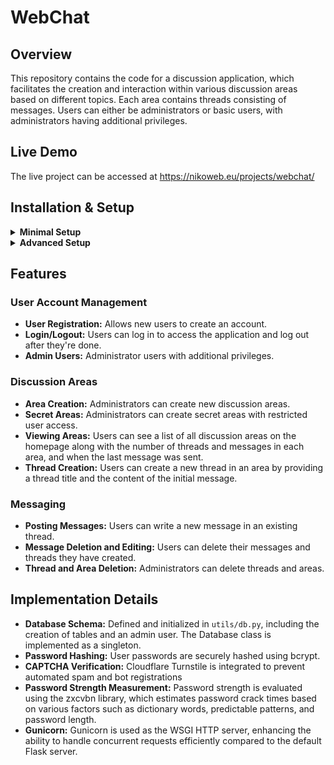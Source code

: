 <h1>WebChat</h1>

<h2>Overview</h2>
<p>This repository contains the code for a discussion application, which facilitates the creation and interaction within various discussion areas based on different topics. Each area contains threads consisting of messages. Users can either be administrators or basic users, with administrators having additional privileges.</p>

<h2>Live Demo</h2>
<p>The live project can be accessed at <a href="https://nikoweb.eu/projects/webchat/">https://nikoweb.eu/projects/webchat/</a></p>

<h2>Installation & Setup</h2>

<details>
  <summary><strong>Minimal Setup</strong></summary>
  <p>This setup is for quickly getting the application running with a basic configuration. It is not a secure configuration and for a real deployment the settings should be customized.</p>
  <ol>
    <li>
      <strong>Clone the Repository:</strong>
      <pre><code>git clone https://github.com/Roar1ngDuck/webchat</code></pre>
    </li>
    <li>
      <strong>Configure Environment:</strong>
      <p>Copy <code>.env.example</code> to <code>.env</code>:</p>
      <pre><code>cp .env.example .env</code></pre>
    </li>
    <li>
      <strong>Run Docker Compose:</strong>
      <p>Use Docker Compose to start the application:</p>
      <pre><code>docker compose up</code></pre>
    </li>
    <li>
      <strong>Access</strong>
      <p>The app will be accessible at http://127.0.0.1:8001/ by default</p>
    </li>
  </ol>
</details>

<details>
  <summary><strong>Advanced Setup</strong></summary>
  <p>Detailed setup steps for a more customized configuration:</p>
  <ol>
    <li>
      <strong>Clone the Repository:</strong>
      <pre><code>git clone https://github.com/Roar1ngDuck/webchat</code></pre>
    </li>
    <li>
      <strong>Configure Environment Variables:</strong>
      <p>Set up the environment variables by copying the example files:</p>
      <ul>
        <li><code>.env</code> for running the application. Copy <code>.env.example</code> to <code>.env</code>.</li>
        <li><code>.env.test</code> for running tests. Copy <code>.env.test.example</code> to <code>.env.test</code>.</li>
      </ul>
      <pre><code>cp .env.example .env
cp .env.test.example .env.test</code></pre>
      <h4>Required Variables in .env:</h4>
      <ul>
        <li><strong>SECRET_KEY:</strong> Flask secret key.</li>
        <li><strong>ADMIN_PASSWORD:</strong> Default admin user password.</li>
      </ul>
      <h4>Optional Variables:</h4>
      <ul>
        <li><strong>DB_URL:</strong> External database URL (if not using Docker with predefined value in Dockerfile).</li>
        <li><strong>USE_TURNSTILE:</strong> <code>True</code>/<code>False</code> to toggle Cloudflare CAPTCHA (Turnstile)</li>
        <li><strong>TURNSTILE_SECRET:</strong> Turnstile secret key.</li>
        <li><strong>TURNSTILE_SITEKEY:</strong> Turnstile site key.</li>
        <li><strong>ENV:</strong> Environment setting, which affects certain application behaviors:
          <ul>
            <li><strong>PROD:</strong> Sets secure cookie attributes (SECURE, HTTP_ONLY, SAMESITE) for enhanced security.</li>
            <li><strong>DEV:</strong> Does not set secure cookie attributes, suitable for development environments.</li>
            <li><strong>TEST:</strong> Used for pytest; does not set secure cookie attributes and resets the database with each execution.</li>
          </ul>
        </li>
      </ul>
    </li>
    <li>
      <strong>Run Docker Compose:</strong>
      <p>Start the application with Docker Compose:</p>
      <pre><code>docker compose up</code></pre>
    </li>
    <li>
      <strong>Access</strong>
      <p>The app will be accessible at http://127.0.0.1:8001/ by default</p>
    </li>
    <li>
      <strong>Running Tests:</strong>
      <p>For running tests the app needs to be executed without Docker. For this, make sure you have a postgres database which corresponds to the name in ".env.test", which by default is "webchat_test".</p>
      <p>To run the test suite, execute pytest:</p>
      <pre><code>pytest</code></pre>
    </li>
  </ol>
</details>

<h2>Features</h2>
<h3>User Account Management</h3>
<ul>
  <li><strong>User Registration:</strong> Allows new users to create an account.</li>
  <li><strong>Login/Logout:</strong> Users can log in to access the application and log out after they're done.</li>
  <li><strong>Admin Users:</strong> Administrator users with additional privileges.</li>
</ul>

<h3>Discussion Areas</h3>
<ul>
  <li><strong>Area Creation:</strong> Administrators can create new discussion areas.</li>
  <li><strong>Secret Areas:</strong> Administrators can create secret areas with restricted user access.</li>
  <li><strong>Viewing Areas:</strong> Users can see a list of all discussion areas on the homepage along with the number of threads and messages in each area, and when the last message was sent.</li>
  <li><strong>Thread Creation:</strong> Users can create a new thread in an area by providing a thread title and the content of the initial message.</li>
</ul>

<h3>Messaging</h3>
<ul>
  <li><strong>Posting Messages:</strong> Users can write a new message in an existing thread.</li>
  <li><strong>Message Deletion and Editing:</strong> Users can delete their messages and threads they have created.</li>
  <li><strong>Thread and Area Deletion:</strong> Administrators can delete threads and areas.</li>
</ul>

<h2>Implementation Details</h2>
<ul>
  <li><strong>Database Schema:</strong> Defined and initialized in <code>utils/db.py</code>, including the creation of tables and an admin user. The Database class is implemented as a singleton.</li>
  <li><strong>Password Hashing:</strong> User passwords are securely hashed using bcrypt.</li>
  <li><strong>CAPTCHA Verification:</strong> Cloudflare Turnstile is integrated to prevent automated spam and bot registrations</li>
  <li><strong>Password Strength Measurement:</strong> Password strength is evaluated using the zxcvbn library, which estimates password crack times based on various factors such as dictionary words, predictable patterns, and password length.</li>
  <li><strong>Gunicorn:</strong> Gunicorn is used as the WSGI HTTP server, enhancing the ability to handle concurrent requests efficiently compared to the default Flask server.</li>
</ul>
